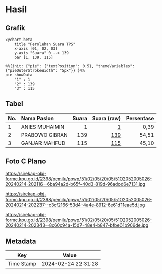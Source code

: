 # Hasil

## Grafik

```mermaid
xychart-beta
    title "Perolehan Suara TPS"
    x-axis [01, 02, 03]
    y-axis "Suara" 0 --> 139
    bar [1, 139, 115]
```

```mermaid
%%{init: {"pie": {"textPosition": 0.5}, "themeVariables": {"pieOuterStrokeWidth": "5px"}} }%%
pie showData
    "1" : 1
    "2" : 139
    "3" : 115
```

## Tabel

| No. | Nama Paslon    | Suara | Suara (raw) | Persentase |
|:--- |:-------------- | -----:| -----------:| ----------:|
| 1   | ANIES MUHAIMIN | 1     | [1][p-1]    | 0,39       |
| 2   | PRABOWO GIBRAN | 139   | [139][p-2]  | 54,51      |
| 3   | GANJAR MAHFUD  | 115   | [115][p-3]  | 45,10      |


[p-1]: https://github.com/gigit-pemilu/pemilu-2024-51-bali/blob/main/pilpres/hitung-suara/sub/51-bali/sub/02-tabanan/sub/05-tabanan/sub/2005-dauh-peken/sub/026-tps/sub/paslon-1.txt
[p-2]: https://github.com/gigit-pemilu/pemilu-2024-51-bali/blob/main/pilpres/hitung-suara/sub/51-bali/sub/02-tabanan/sub/05-tabanan/sub/2005-dauh-peken/sub/026-tps/sub/paslon-2.txt
[p-3]: https://github.com/gigit-pemilu/pemilu-2024-51-bali/blob/main/pilpres/hitung-suara/sub/51-bali/sub/02-tabanan/sub/05-tabanan/sub/2005-dauh-peken/sub/026-tps/sub/paslon-3.txt

## Foto C Plano

https://sirekap-obj-formc.kpu.go.id/2398/pemilu/ppwp/51/02/05/20/05/5102052005026-20240214-202116--6ba94a2d-b65f-40d3-819d-96adcd6e7131.jpg

https://sirekap-obj-formc.kpu.go.id/2398/pemilu/ppwp/51/02/05/20/05/5102052005026-20240214-202237--c3cf2166-53d4-4a4e-8912-6e61d11eae5d.jpg

https://sirekap-obj-formc.kpu.go.id/2398/pemilu/ppwp/51/02/05/20/05/5102052005026-20240214-202343--8c60c94a-15d7-48e4-b847-bfbe61b906de.jpg


## Metadata

| Key        | Value               |
| ---------- | ------------------- |
| Time Stamp | 2024-02-24 22:31:28 |




